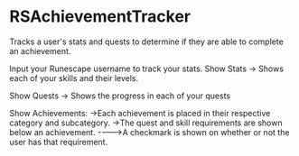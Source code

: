 # RSAchievementTracker
Tracks a user's stats and quests to determine if they are able to complete an achievement.

Input your Runescape username to track your stats. 
Show Stats -> Shows each of your skills and their levels.

Show Quests -> Shows the progress in each of your quests

Show Achievements:
->Each achievement is placed in their respective category and subcategory.
->The quest and skill requirements are shown below an achievement.
---->A checkmark is shown on whether or not the user has that requirement.
